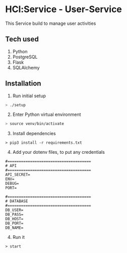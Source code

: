 # HCl:Service - User-Service
This Service build to manage user activities

## Tech used
1. Python
2. PostgreSQL
3. Flask
4. SQLAlchemy

## Installation
1. Run initial setup

```bash
> ./setup
```

2. Enter Python virtual environment

```bash
> source venv/bin/activate
```

3. Install dependencies
```
> pip3 install -r requirements.txt
```

4. Add your dotenv files, to put any credentials
```
#=====================================
# API
#=====================================
API_SECRET=
ENV=
DEBUG=
PORT=

#=====================================
# DATABASE
#=====================================
DB_USER=
DB_PASS=
DB_HOST=
DB_PORT=
DB_NAME=
```

4. Run it
```
> start
``` 